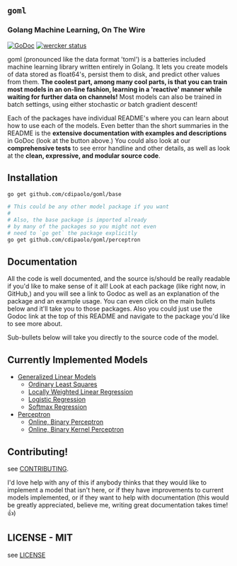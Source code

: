 ## `goml`
### Golang Machine Learning, On The Wire

[![GoDoc](https://godoc.org/github.com/cdipaolo/goml?status.svg)](https://godoc.org/github.com/cdipaolo/goml)
[![wercker status](https://app.wercker.com/status/50a8cfa6170784809e3308941212cef4/s "wercker status")](https://app.wercker.com/project/bykey/50a8cfa6170784809e3308941212cef4)

goml (pronounced like the data format 'toml') is a batteries included machine learning library written entirely in Golang. It lets you create models of data stored as float64's, persist them to disk, and predict other values from them. **The coolest part, among many cool parts, is that you can train most models in an on-line fashion, learning in a 'reactive' manner while waiting for further data on channels!** Most models can also be trained in batch settings, using either stochastic _or_ batch gradient descent!

Each of the packages have individual README's where you can learn about how to use each of the models. Even better than the short summaries in the README is the **extensive documentation with examples and descriptions** in GoDoc (look at the button above.) You could also look at our **comprehensive tests** to see error handline and other details, as well as look at the **clean, expressive, and modular source code**.

## Installation

```bash
go get github.com/cdipaolo/goml/base

# This could be any other model package if you want
#
# Also, the base package is imported already
# by many of the packages so you might not even
# need to `go get` the package explicitly
go get github.com/cdipaolo/goml/perceptron
```

## Documentation

All the code is well documented, and the source is/should be really readable if you'd like to make sense of it all! Look at each package (like right now, in GitHub,) and you will see a link to Godoc as well as an explanation of the package and an example usage. You can even click on the main bullets below and it'll take you to those packages. Also you could just use the Godoc link at the top of this README and navigate to the package you'd like to see more about.

Sub-bullets below will take you directly to the source code of the model.

## Currently Implemented Models

- [Generalized Linear Models](linear/)
  * [Ordinary Least Squares](linear/linear.go)
  * [Locally Weighted Linear Regression](linear/local_linear.go)
  * [Logistic Regression](linear/logistic.go)
  * [Softmax Regression](linear/softmax.go)
- [Perceptron](perceptron/)
  * [Online, Binary Perceptron](perceptron/perceptron.go)
  * [Online, Binary Kernel Perceptron](perceptron/kernel_perceptron.go)

## Contributing!

see [CONTRIBUTING](CONTRIBUTING.md).

I'd love help with any of this if anybody thinks that they would like to implement a model that isn't here, or if they have improvements to current models implemented, or if they want to help with documentation (this would be greatly appreciated, believe me, writing great documentation takes time! :+1:)

## LICENSE - MIT

see [LICENSE](LICENSE)
